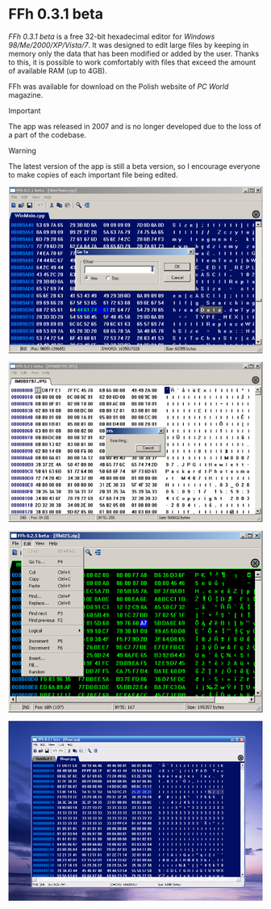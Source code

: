 
# FFh 0.3.1 beta

*FFh 0.3.1 beta* is a free 32-bit hexadecimal editor for *Windows 98/Me/2000/XP/Vista/7*. It was designed to edit large files by keeping in memory only the data that has been modified or added by the user. Thanks to this, it is possible to work comfortably with files that exceed the amount of available RAM (up to 4GB).

FFh was available for download on the Polish website of *PC World* magazine.

> [!IMPORTANT]
> The app was released in 2007 and is no longer developed due to the loss of a part of the codebase.

> [!WARNING] 
> The latest version of the app is still a beta version, so I encourage everyone to make copies of each important file being edited.

![Screenshot 1](gfx/ffh2.png)

![Screenshot 2](gfx/ffh3.png)

![Screenshot 3](gfx/ffh4.png)

![Screenshot 4](gfx/ffh1.png)
